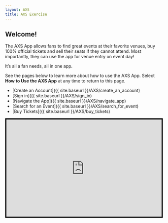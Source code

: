 ```yaml
---
layout: AXS
title: AXS Exercise
---
```

## Welcome!

The AXS App allows fans to find great events at their favorite venues, buy 100% official tickets and sell their seats if they cannot attend. Most importantly, they can use the app for venue entry on event day!

It’s all a fan needs, all in one app.

See the pages below to learn more about how to use the AXS App. Select **How to Use the AXS App** at any time to return to this page.
- [Create an Account]({{ site.baseurl }}/AXS/create_an_account)
- [Sign in]({{ site.baseurl }}/AXS/sign_in)
- [Navigate the App]({{ site.baseurl }}/AXS/navigate_app)
- [Search for an Event]({{ site.baseurl }}/AXS/search_for_event)
- [Buy Tickets]({{ site.baseurl }}/AXS/buy_tickets)

<iframe width="560" height="315" src="https://www.youtube.com/embed/6nEDt4tAcjg?si=cq-pWb2UDCp8AHsd" title="YouTube video player" frameborder="0" allow="accelerometer; autoplay; clipboard-write; encrypted-media; gyroscope; picture-in-picture; web-share" referrerpolicy="strict-origin-when-cross-origin" allowfullscreen style="border:0.25rem solid black; max-width: 100%"></iframe>